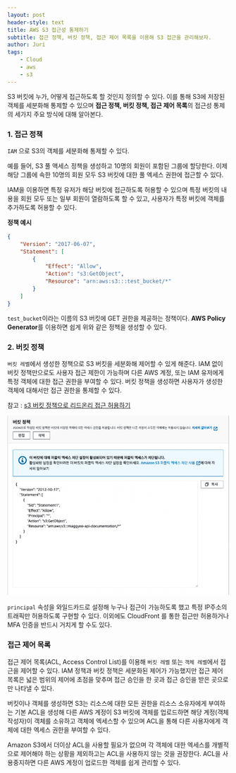 ```yaml
---
layout: post
header-style: text
title: AWS S3 접근성 통제하기
subtitle: 접근 정책, 버킷 정책, 접근 제어 목록을 이용해 S3 접근을 관리해보자.
author: Juri
tags:
    - Cloud
    - aws
    - s3
---
```


S3 버킷에 누가, 어떻게 접근하도록 할 것인지 정의할 수 있다. 이를 통해 S3에 저장된 객체를 세분화해 통제할 수 있으며 **접근 정책, 버킷 정책, 접근 제어 목록**의 접근성 통제의 세가지 주요 방식에 대해 알아본다.

### 1. 접근 정책

`IAM` 으로 S3의 객체를 세분화해 통제할 수 있다.

예를 들어, S3 풀 액세스 정책을 생성하고 10명의 회원이 포함된 그룹에 할당한다. 이제 해당 그룹에 속한 10명의 회원 모두 S3 버킷에 대한 풀 엑세스 권한에 접근할 수 있다.

IAM을 이용하면 특정 유저가 해당 버킷에 접근하도록 허용할 수 있으며 특정 버킷의 내용을 회원 모두 또는 일부 회원이 열람하도록 할 수 있고, 사용자가 특정 버킷에 객체를 추가하도록 허용할 수 있다.

**정책 예시**

```json
{
    "Version": "2017-06-07",
    "Statement": [
        {
            "Effect": "Allow",
            "Action": "s3:GetObject",
            "Resource": "arn:aws:s3:::test_bucket/*"
        }
    ]
}
```

`test_bucket`이라는 이름의 S3 버킷에 GET 권한을 제공하는 정책이다. **AWS Policy Generator**를 이용하면 쉽게 위와 같은 정책을 생성할 수 있다.

### 2. 버킷 정책

`버킷 레벨`에서 생성한 정책으로 S3 버킷을 세분화해 제어할 수 있게 해준다. IAM 없이 버킷 정책만으로도 사용자 접근 제한이 가능하며 다른 AWS 계정, 또는 IAM 유저에게 특정 객체에 대한 접근 권한을 부여할 수 있다. 버킷 정책을 생성하면 사용자가 생성한 객체에 대해서만 접근 권한을 통제할 수 있다.

참고 : [s3 버킷 정책으로 리드온리 접근 허용하기](https://jang184.github.io/2022/05/20/api-documentation/)

![](/img/in-post/apidoc3.png)

`principal` 속성을 와일드카드로 설정해 누구나 접근이 가능하도록 했고 특정 IP주소의 트래픽만 허용하도록 구현할 수 있다. 이외에도 CloudFront 를 통한 접근만 허용하거나 MFA 인증을 반드시 거치게 할 수도 있다.

### 접근 제어 목록

접근 제어 목록(ACL, Access Control List)를 이용해 `버킷 레벨` 또는 `객체 레벨`에서 접근을 제어할 수 있다. IAM 정책과 버킷 정책은 세분화된 제어가 가능했지만 접근 제어 목록은 넓은 범위의 제어에 초점을 맞추며 접근 승인을 한 곳과 접근 승인을 받은 곳으로만 나타낼 수 있다.

버킷이나 객체를 생성하면 S3는 리소스에 대한 모든 권한을 리소스 소유자에게 부여하는 기본 ACL을 생성해 다른 AWS 계정이 S3 버킷에 객체를 업로드하면 해당 계정(객체 작성자)이 객체를 소유하고 객체에 엑세스할 수 있으며 ACL을 통해 다른 사용자에게 객체에 대한 엑세스 권한을 부여할 수 있다.

Amazon S3에서 더이상 ACL을 사용할 필요가 없으며 각 객체에 대한 엑세스를 개별적으로 제어해야 하는 상황을 제외하고는 ACL을 사용하지 않는 것을 권장한다. ACL을 사용중지하면 다른 AWS 계정이 업로드한 객체를 쉽게 관리할 수 있다.
